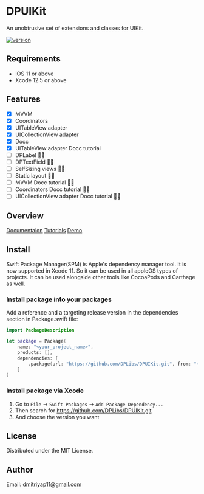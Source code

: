 # DPUIKit

An unobtrusive set of extensions and classes for UIKit.

[![version](https://img.shields.io/badge/version-5.0.0-white.svg)](https://semver.org)

## Requirements

* IOS 11 or above
* Xcode 12.5 or above

## Features

- [x] MVVM
- [x] Coordinators
- [x] UITableView adapter
- [x] UICollectionView adapter
- [x] Docc
- [x] UITableView adapter Docc tutorial
- [ ] DPLabel 👨‍💻
- [ ] DPTextField 👨‍💻
- [ ] SelfSizing views 👨‍💻
- [ ] Static layout 👨‍💻
- [ ] MVVM Docc tutorial 👨‍💻
- [ ] Coordinators Docc tutorial 👨‍💻
- [ ] UICollectionView adapter Docc tutorial 👨‍💻

## Overview

[Documentaion](https://dplibs.github.io/DPUIKit-swift/documentation/dpuikit/)
[Tutorials](https://dplibs.github.io/DPUIKit-swift/tutorials/dpuikit-tutorial)
[Demo](/Demo)

## Install
Swift Package Manager(SPM) is Apple's dependency manager tool. It is now supported in Xcode 11. So it can be used in all appleOS types of projects. It can be used alongside other tools like CocoaPods and Carthage as well.

### Install package into your packages
Add a reference and a targeting release version in the dependencies section in Package.swift file:

```swift
import PackageDescription

let package = Package(
    name: "<your_project_name>",
    products: [],
    dependencies: [
        .package(url: "https://github.com/DPLibs/DPUIKit.git", from: "<current_version>")
    ]
)
```

### Install package via Xcode

1. Go to `File` -> `Swift Packages` -> `Add Package Dependency...`
2. Then search for <https://github.com/DPLibs/DPUIKit.git>
3. And choose the version you want

## License
Distributed under the MIT License.

## Author
Email: <dmitriyap11@gmail.com>
